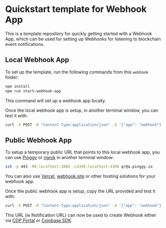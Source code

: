 # Quickstart template for Webhook App

This is a template repository for quickly getting started with a Webhook App,
which can be used for setting up Webhooks for listening to blockchain event notifications.

## Local Webhook App

To set up the template, run the following commands from this `webhook` folder:

```bash
npm install
npm run start-webhook-app
```

This command will set up a webhook app locally.

Once the local webhook app is setup, in another terminal window, you can test it with:

```bash
curl -X POST -H "Content-Type:application/json" -d '{"app": "webhook"}' http://localhost:3000/callback
```

## Public Webhook App

To setup a temporary public URL that points to this local webhook app,
you can use [Pinggy](https://pinggy.io/) or [ngrok](https://ngrok.com/) in another terminal window:

```bash
ssh -p 443 -R0:localhost:3000 -L4300:localhost:4300 qr@a.pinggy.io
```

You can also use [Vercel](https://vercel.com/), [webhook.site](https://webhook.site/) or other hosting solutions for your webhook app.

Once the public webhook app is setup, copy the URL provided and test it with:

```bash
curl -X POST -H "Content-Type:application/json" -d '{"app": "webhook"}' {url_copied_from_pinggy_io}/callback
```

This URL (ie Notification URL) can now be used to create Webhook either
via [CDP Portal](https://docs-cdp-onchain-data-preview.cbhq.net/developer-platform/docs/cdp-webhooks/)
or [Coinbase SDK](https://docs-cdp-onchain-data-preview.cbhq.net/coinbase-sdk/docs/webhooks).
